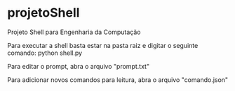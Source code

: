 # projetoShell
Projeto Shell para Engenharia da Computação

Para executar a shell basta estar na pasta raiz e digitar o seguinte comando:
python shell.py

Para editar o prompt, abra o arquivo "prompt.txt"

Para adicionar novos comandos para leitura, abra o arquivo "comando.json"

